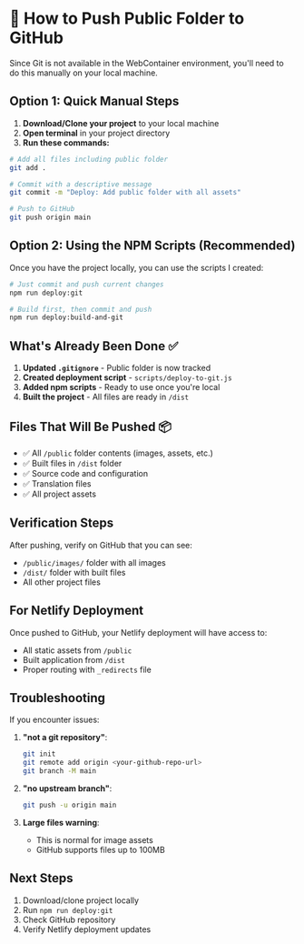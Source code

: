 # 📁 How to Push Public Folder to GitHub

Since Git is not available in the WebContainer environment, you'll need to do this manually on your local machine.

## Option 1: Quick Manual Steps

1. **Download/Clone your project** to your local machine
2. **Open terminal** in your project directory
3. **Run these commands:**

```bash
# Add all files including public folder
git add .

# Commit with a descriptive message
git commit -m "Deploy: Add public folder with all assets"

# Push to GitHub
git push origin main
```

## Option 2: Using the NPM Scripts (Recommended)

Once you have the project locally, you can use the scripts I created:

```bash
# Just commit and push current changes
npm run deploy:git

# Build first, then commit and push
npm run deploy:build-and-git
```

## What's Already Been Done ✅

1. **Updated `.gitignore`** - Public folder is now tracked
2. **Created deployment script** - `scripts/deploy-to-git.js`
3. **Added npm scripts** - Ready to use once you're local
4. **Built the project** - All files are ready in `/dist`

## Files That Will Be Pushed 📦

- ✅ All `/public` folder contents (images, assets, etc.)
- ✅ Built files in `/dist` folder
- ✅ Source code and configuration
- ✅ Translation files
- ✅ All project assets

## Verification Steps

After pushing, verify on GitHub that you can see:
- `/public/images/` folder with all images
- `/dist/` folder with built files
- All other project files

## For Netlify Deployment

Once pushed to GitHub, your Netlify deployment will have access to:
- All static assets from `/public`
- Built application from `/dist`
- Proper routing with `_redirects` file

## Troubleshooting

If you encounter issues:

1. **"not a git repository"**:
   ```bash
   git init
   git remote add origin <your-github-repo-url>
   git branch -M main
   ```

2. **"no upstream branch"**:
   ```bash
   git push -u origin main
   ```

3. **Large files warning**:
   - This is normal for image assets
   - GitHub supports files up to 100MB

## Next Steps

1. Download/clone project locally
2. Run `npm run deploy:git`
3. Check GitHub repository
4. Verify Netlify deployment updates